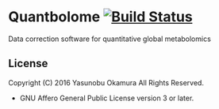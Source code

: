 Quantbolome [![Build Status](https://travis-ci.org/informationsea/Quantbolome.svg?branch=master)](https://travis-ci.org/informationsea/Quantbolome)
==============

Data correction software for quantitative global metabolomics

License
-------

Copyright (C) 2016 Yasunobu Okamura All Rights Reserved.

* GNU Affero General Public License version 3 or later.
